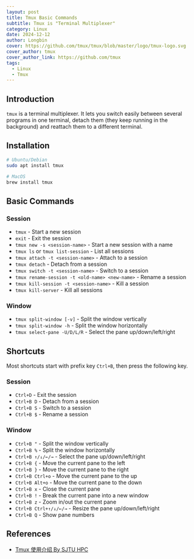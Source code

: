 ```yaml
---
layout: post
title: Tmux Basic Commands
subtitle: Tmux is "Terminal Multiplexer"
category: Linux
date: 2024-12-12
author: Longbin
cover: https://github.com/tmux/tmux/blob/master/logo/tmux-logo.svg
cover_author: tmux
cover_author_link: https://github.com/tmux
tags:
  - Linux
  - Tmux
---
```


## Introduction

`tmux` is a terminal multiplexer. It lets you switch easily between several programs in one terminal, detach them (they keep running in the background) and reattach them to a different terminal.

## Installation

```bash
# Ubuntu/Debian
sudo apt install tmux

# MacOS
brew install tmux
```

## Basic Commands

### Session

- `tmux` - Start a new session
- `exit` - Exit the session
- `tmux new -s <session-name>` - Start a new session with a name
- `tmux ls` or `tmux list-session` - List all sessions
- `tmux attach -t <session-name>` - Attach to a session
- `tmux detach` - Detach from a session
- `tmux switch -t <session-name>` - Switch to a session
- `tmux rename-session -t <old-name> <new-name>` - Rename a session
- `tmux kill-session -t <session-name>` - Kill a session
- `tmux kill-server` - Kill all sessions

### Window

- `tmux split-window [-v]` - Split the window vertically
- `tmux split-window -h` - Split the window horizontally
- `tmux select-pane -U/D/L/R` - Select the pane up/down/left/right

## Shortcuts

Most shortcuts start with prefix key `Ctrl+B`, then press the following key.

### Session

- `Ctrl+D` - Exit the session
- `Ctrl+B D` - Detach from a session
- `Ctrl+B S` - Switch to a session
- `Ctrl+B $` - Rename a session

### Window

- `Ctrl+B "` - Split the window vertically
- `Ctrl+B %` - Split the window horizontally
- `Ctrl+B ↑/↓/←/→` - Select the pane up/down/left/right
- `Ctrl+B {` - Move the current pane to the left
- `Ctrl+B }` - Move the current pane to the right
- `Ctrl+B Ctrl+o` - Move the current pane to the up
- `Ctrl+B Alt+o` - Move the current pane to the down
- `Ctrl+B x` - Close the current pane
- `Ctrl+B !` - Break the current pane into a new window
- `Ctrl+B z` - Zoom in/out the current pane
- `Ctrl+B Ctrl+↑/↓/←/→` - Resize the pane up/down/left/right
- `Ctrl+B Q` - Show pane numbers

## References

- [Tmux 使用介绍 By SJTU HPC](https://docs.hpc.sjtu.edu.cn/login/tmux.html)